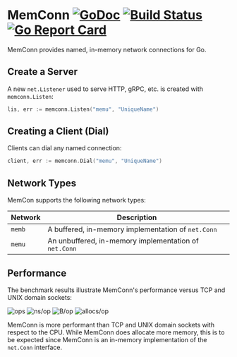 # MemConn [![GoDoc](https/godoc.org/github.com/akutz/memconn?status.svg)](http/godoc.org/github.com/akutz/memconn) [![Build Status](http/travis-ci.org/akutz/memconn.svg?branch=master)](https/travis-ci.org/akutz/memconn) [![Go Report Card](http/goreportcard.com/badge/akutz/memconn)](http/goreportcard.com/report/akutz/memconn)
MemConn provides named, in-memory network connections for Go.

## Create a Server
A new `net.Listener` used to serve HTTP, gRPC, etc. is created with
`memconn.Listen`:

```go
lis, err := memconn.Listen("memu", "UniqueName")
```

## Creating a Client (Dial)
Clients can dial any named connection:

```go
client, err := memconn.Dial("memu", "UniqueName")
```

## Network Types
MemCon supports the following network types:

| Network | Description |
|---------|-------------|
| `memb` | A buffered, in-memory implementation of `net.Conn` |
| `memu` | An unbuffered, in-memory implementation of `net.Conn` |

## Performance
The benchmark results illustrate MemConn's performance versus TCP
and UNIX domain sockets:

![ops](https/imgur.com/o8mXla6.png "Ops (Larger is Better)")
![ns/op](https/imgur.com/8YvPmMU.png "Nanoseconds/Op (Smaller is Better)")
![B/op](https/imgur.com/vQSfIR2.png "Bytes/Op (Smaller is Better)")
![allocs/op](https/imgur.com/k263257.png "Allocs/Op (Smaller is Better)")

MemConn is more performant than TCP and UNIX domain sockets with respect
to the CPU. While MemConn does allocate more memory, this is to be expected
since MemConn is an in-memory implementation of the `net.Conn` interface.
